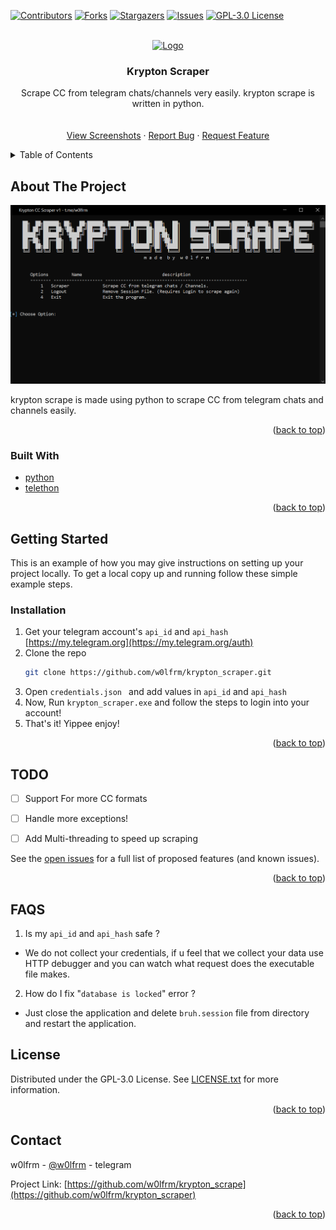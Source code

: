 
<div id="top"></div>
<!--
*** Thanks for checking out the Best-README-Template. If you have a suggestion
*** that would make this better, please fork the repo and create a pull request
*** or simply open an issue with the tag "enhancement".
*** Don't forget to give the project a star!
*** Thanks again! Now go create something AMAZING! :D
-->



<!-- PROJECT SHIELDS -->
<!--
*** I'm using markdown "reference style" links for readability.
*** Reference links are enclosed in brackets [ ] instead of parentheses ( ).
*** See the bottom of this document for the declaration of the reference variables
*** for contributors-url, forks-url, etc. This is an optional, concise syntax you may use.
*** https://www.markdownguide.org/basic-syntax/#reference-style-links
-->
[![Contributors][contributors-shield]][contributors-url]
[![Forks][forks-shield]][forks-url]
[![Stargazers][stars-shield]][stars-url]
[![Issues][issues-shield]][issues-url]
[![GPL-3.0 License][license-shield]][license-url]



<!-- PROJECT LOGO -->
<br />
<div align="center">
  <a href="https://github.com/w0lfrm/krypton_scraper">
    <img src="images/header.gif" alt="Logo" width="600" height="240" style="border-radius 90%">
  </a>

<h3 align="center">Krypton Scraper</h3>

  <p align="center">
    Scrape CC from telegram chats/channels very easily. krypton scrape is written in python.
    <br />
    <a href="https://github.com/w0lfrm/krypton_scraper"></a>
    <br />
    <br />
    <a href="https://github.com/w0lfrm/krypton_scraper">View Screenshots</a>
    ·
    <a href="https://github.com/w0lfrm/krypton_scraper/issues">Report Bug</a>
    ·
    <a href="https://github.com/w0lfrm/krypton_scraper/issues">Request Feature</a>
  </p>
</div>



<!-- TABLE OF CONTENTS -->
<details>
  <summary>Table of Contents</summary>
  <ol>
    <li>
      <a href="#about-the-project">About The Project</a>
      <ul>
        <li><a href="#built-with">Built With</a></li>
      </ul>
    </li>
    <li><a href="#getting-started">Getting Started</a></li>
    <li><a href="#todo">TODO</a></li>
    <li><a href="#faqs">FAQs</a></li>
    <li><a href="#license">License</a></li>
    <li><a href="#contact">Contact</a></li>
  </ol>
</details>



<!-- ABOUT THE PROJECT -->
## About The Project

[![Product Name Screen Shot][product-screenshot]](images/screenshot.png)

krypton scrape is made using python to scrape CC from telegram chats and channels easily.

<p align="right">(<a href="#top">back to top</a>)</p>



### Built With

* [python](https://www.python.org/)
* [telethon](https://docs.telethon.dev/en/stable/)

<p align="right">(<a href="#top">back to top</a>)</p>



<!-- GETTING STARTED -->
## Getting Started

This is an example of how you may give instructions on setting up your project locally.
To get a local copy up and running follow these simple example steps.


### Installation

1. Get your telegram account's `api_id` and `api_hash` [https://my.telegram.org](https://my.telegram.org/auth)
2. Clone the repo
   ```sh
   git clone https://github.com/w0lfrm/krypton_scraper.git
   ```
3. Open `credentials.json ` and add values in `api_id` and `api_hash`
4. Now, Run `krypton_scraper.exe` and follow the steps to login into your account!
5. That's it! Yippee enjoy! 

<p align="right">(<a href="#top">back to top</a>)</p>






<!-- ROADMAP -->
## TODO

- [ ] Support For more CC formats
- [ ] Handle more exceptions!
- [ ] Add Multi-threading to speed up scraping


See the [open issues](https://github.com/w0lfrm/krypton_scraper/issues) for a full list of proposed features (and known issues).

<p align="right">(<a href="#top">back to top</a>)</p>


<!-- FAQ -->
## FAQS
1. Is my `api_id` and `api_hash` safe ?
* We do not collect your credentials, if u feel that we collect your data use HTTP debugger and you can watch what request does the executable file makes.

2. How do I fix "`database is locked`" error ?
* Just close the application and delete `bruh.session` file from directory and restart the application.

<!-- LICENSE -->
## License

Distributed under the GPL-3.0 License. See [LICENSE.txt](https://github.com/w0lfrm/krypton_scraper/blob/main/LICENSE)  for more information.

<p align="right">(<a href="#top">back to top</a>)</p>



<!-- CONTACT -->
## Contact

w0lfrm - [@w0lfrm](https://t.me/w0lfrm) - telegram

Project Link: [https://github.com/w0lfrm/krypton_scrape](https://github.com/w0lfrm/krypton_scraper)

<p align="right">(<a href="#top">back to top</a>)</p>


<!-- MARKDOWN LINKS & IMAGES -->
<!-- https://www.markdownguide.org/basic-syntax/#reference-style-links -->
[contributors-shield]: https://img.shields.io/github/contributors/w0lfrm/krypton_scraper.svg?style=for-the-badge
[contributors-url]: https://github.com/w0lfrm/krypton_scraper/graphs/contributors
[forks-shield]: https://img.shields.io/github/forks/w0lfrm/krypton_scraper.svg?style=for-the-badge
[forks-url]: https://github.com/w0lfrm/krypton_scraper/network/members
[stars-shield]: https://img.shields.io/github/stars/w0lfrm/krypton_scraper.svg?style=for-the-badge
[stars-url]: https://github.com/w0lfrm/krypton_scraper/stargazers
[issues-shield]: https://img.shields.io/github/issues/w0lfrm/krypton_scraper.svg?style=for-the-badge
[issues-url]: https://github.com/w0lfrm/krypton_scraper/issues
[license-shield]: https://img.shields.io/github/license/w0lfrm/krypton_scraper.svg?style=for-the-badge
[license-url]: https://github.com/w0lfrm/krypton_scraper/blob/master/LICENSE
[product-screenshot]: images/screenshot.png
